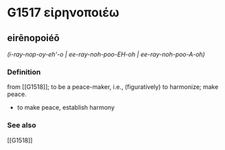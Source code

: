 # G1517 εἰρηνοποιέω

## eirēnopoiéō

_(i-ray-nop-oy-eh'-o | ee-ray-noh-poo-EH-oh | ee-ray-noh-poo-A-oh)_

### Definition

from [[G1518]]; to be a peace-maker, i.e., (figuratively) to harmonize; make peace.

- to make peace, establish harmony

### See also

[[G1518]]

